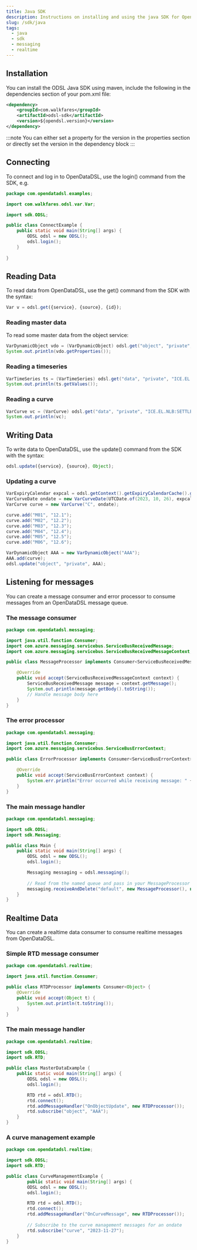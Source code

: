 ```yaml
---
title: Java SDK
description: Instructions on installing and using the java SDK for OpenDataDSL
slug: /sdk/java
tags:
  - java
  - sdk
  - messaging
  - realtime
---
```


## Installation

You can install the ODSL Java SDK using maven, include the following in the dependencies section of your pom.xml file:

```xml
<dependency>
    <groupId>com.walkfares</groupId>
    <artifactId>odsl-sdk</artifactId>
    <version>${opendsl.version}</version>
</dependency>
```

:::note
You can either set a property for the version in the properties section or directly set the version in the dependency block
:::

## Connecting
To connect and log in to OpenDataDSL, use the login() command from the SDK, e.g.

```java
package com.opendatadsl.examples;

import com.walkfares.odsl.var.Var;

import sdk.ODSL;

public class ConnectExample {
    public static void main(String[] args) {
        ODSL odsl = new ODSL();
        odsl.login();
    }
	
}
```

## Reading Data
To read data from OpenDataDSL, use the get() command from the SDK with the syntax:

```js
Var v = odsl.get({service}, {source}, {id});
```

### Reading master data
To read some master data from the object service:

```java
VarDynamicObject vdo = (VarDynamicObject) odsl.get("object", "private", "ICE.EL.NLB");
System.out.println(vdo.getProperties());
```

### Reading a timeseries

```java
VarTimeSeries ts = (VarTimeSeries) odsl.get("data", "private", "ICE.EL.NLB:SETTLE:M01");
System.out.println(ts.getValues());
```

### Reading a curve

```java
VarCurve vc = (VarCurve) odsl.get("data", "private", "ICE.EL.NLB:SETTLE:2023-10-20");
System.out.println(vc);
```

## Writing Data
To write data to OpenDataDSL, use the update() command from the SDK with the syntax:

```js
odsl.update({service}, {source}, Object);
```

### Updating a curve

```java
VarExpiryCalendar expcal = odsl.getContext().getExpiryCalendarCache().get("#RDCEM");
VarCurveDate ondate = new VarCurveDate(UTCDate.of(2023, 10, 26), expcal);
VarCurve curve = new VarCurve("C", ondate);

curve.add("M01", "12.1");
curve.add("M02", "12.2");
curve.add("M03", "12.3");
curve.add("M04", "12.4");
curve.add("M05", "12.5");
curve.add("M06", "12.6");

VarDynamicObject AAA = new VarDynamicObject("AAA");
AAA.add(curve);
odsl.update("object", "private", AAA);
```

## Listening for messages
You can create a message consumer and error processor to consume messages from an OpenDataDSL message queue.

### The message consumer

```java
package com.opendatadsl.messaging;

import java.util.function.Consumer;
import com.azure.messaging.servicebus.ServiceBusReceivedMessage;
import com.azure.messaging.servicebus.ServiceBusReceivedMessageContext;

public class MessageProcessor implements Consumer<ServiceBusReceivedMessageContext> {

	@Override
	public void accept(ServiceBusReceivedMessageContext context) {
		ServiceBusReceivedMessage message = context.getMessage();
		System.out.println(message.getBody().toString());
		// Handle message body here
	}
}
```

### The error processor

```java
package com.opendatadsl.messaging;

import java.util.function.Consumer;
import com.azure.messaging.servicebus.ServiceBusErrorContext;

public class ErrorProcessor implements Consumer<ServiceBusErrorContext> {

	@Override
	public void accept(ServiceBusErrorContext context) {
		System.err.println("Error occurred while receiving message: " + context.getException());
	}
}
```

### The main message handler

```java
package com.opendatadsl.messaging;

import sdk.ODSL;
import sdk.Messaging;

public class Main {
    public static void main(String[] args) {
        ODSL odsl = new ODSL();
        odsl.login();

        Messaging messaging = odsl.messaging();
        
        // Read from the named queue and pass in your MessageProcessor and ErrorProcessor
        messaging.receiveAndDelete("default", new MessageProcessor(), new ErrorProcessor());
    }
}
```

## Realtime Data

You can create a realtime data consumer to consume realtime messages from OpenDataDSL.

### Simple RTD message consumer

```java
package com.opendatadsl.realtime;

import java.util.function.Consumer;

public class RTDProcessor implements Consumer<Object> {
	@Override
	public void accept(Object t) {
		System.out.println(t.toString());
	}	
}
```

### The main message handler

```java
package com.opendatadsl.realtime;

import sdk.ODSL;
import sdk.RTD;

public class MasterDataExample {
    public static void main(String[] args) {
        ODSL odsl = new ODSL();
        odsl.login();

        RTD rtd = odsl.RTD();
        rtd.connect();
        rtd.addMessageHandler("OnObjectUpdate", new RTDProcessor());
        rtd.subscribe("object", "AAA");
    }
}

```

### A curve management example

```java
package com.opendatadsl.realtime;

import sdk.ODSL;
import sdk.RTD;

public class CurveManagementExample {
	    public static void main(String[] args) {
        ODSL odsl = new ODSL();
        odsl.login();

		RTD rtd = odsl.RTD();
		rtd.connect();
		rtd.addMessageHandler("OnCurveMessage", new RTDProcessor());
		
		// Subscribe to the curve management messages for an ondate
		rtd.subscribe("curve", "2023-11-27");
    }
}
```